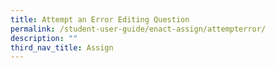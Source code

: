 ```yaml
---
title: Attempt an Error Editing Question
permalink: /student-user-guide/enact-assign/attempterror/
description: ""
third_nav_title: Assign
---
```

